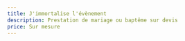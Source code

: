 ```yaml
---
title: J'immortalise l'évènement
description: Prestation de mariage ou baptême sur devis
price: Sur mesure
---
```

